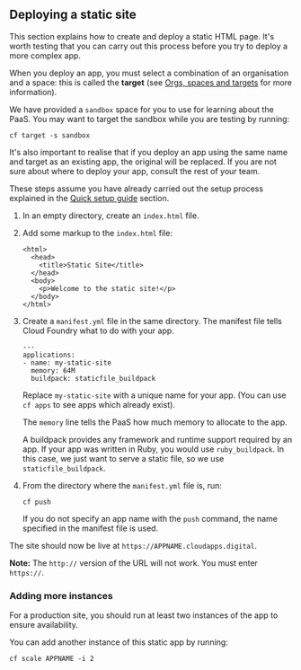 ## Deploying a static site

This section explains how to create and deploy a static HTML page. It's
worth testing that you can carry out this process before you try to deploy a more complex app.

When you deploy an app, you must select a combination of an organisation and a space: this is called the **target** (see [Orgs, spaces and targets](#orgs-spaces-and-targets) for more information).

We have provided a ``sandbox`` space for you to use for learning about the PaaS. You may want to target the sandbox while you are testing by running:

``cf target -s sandbox``

It's also important to realise that if you deploy an app using the same name and target as an existing app, the original will be replaced. If you are not sure about where to deploy your app, consult the rest of your team.

These steps assume you have already carried out the setup process explained in the [Quick setup guide](#quick-setup-guide) section.

1. In an empty directory, create an `index.html` file.

2. Add some markup to the `index.html` file:

    ``` 
    <html>
      <head>
        <title>Static Site</title>
      </head>
      <body>
        <p>Welcome to the static site!</p>
      </body>
    </html>
    ```

3. Create a `manifest.yml` file in the same directory. The manifest file tells 
   Cloud Foundry what to do with your app.

    ```
    ---
    applications:
    - name: my-static-site
      memory: 64M
      buildpack: staticfile_buildpack
    ```
    
    Replace ``my-static-site`` with a unique name for your app. (You can use ``cf apps`` to see apps which already exist).

    The `memory` line tells the PaaS how much memory to allocate to the app.

    A buildpack provides any framework and runtime support required by an app. If your app was written in Ruby, you would use ``ruby_buildpack``. In this case, we just want to serve a static file, so we use ``staticfile_buildpack``.

4. From the directory where the `manifest.yml` file is, run:

    ``
    cf push
    ``
    
    If you do not specify an app name with the ``push`` command, the name  specified in the manifest file is used.

The site should now be live at `https://APPNAME.cloudapps.digital`.

**Note:** The `http://` version of the URL will not work. You must enter `https://`.


### Adding more instances

For a production site, you should run at least two instances of the app to ensure availability.

You can add another instance of this static app by running:

``cf scale APPNAME -i 2``

